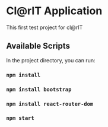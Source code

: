 # Cl@rIT Application

This first test project for cl@rIT

## Available Scripts

In the project directory, you can run:
### `npm install`

### `npm install bootstrap`

### `npm install react-router-dom`

### `npm start`
